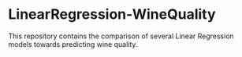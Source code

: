 # LinearRegression-WineQuality
This repository contains the comparison of several Linear Regression models towards predicting wine quality.
